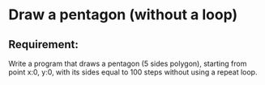 # Draw a pentagon (without a loop)

## Requirement:

Write a program that draws a pentagon (5 sides polygon), starting from point x:0, y:0, with its sides equal to 100 steps without using a repeat loop.